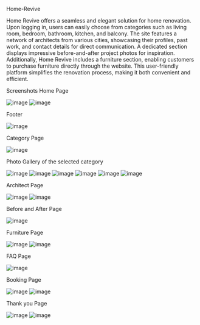 Home-Revive

Home Revive offers a seamless and elegant solution for home
 renovation. Upon logging in, users can easily choose from
 categories such as living room, bedroom, bathroom, kitchen, and
 balcony. The site features a network of architects from various
 cities, showcasing their profiles, past work, and contact details for
 direct communication. A dedicated section displays impressive
 before-and-after project photos for inspiration. Additionally, Home
 Revive includes a furniture section, enabling customers to purchase
 furniture directly through the website. This user-friendly platform
 simplifies the renovation process, making it both convenient and
 efficient. 

 Screenshots
 Home Page



 ![image](https://github.com/nakshashetty/Home-revive/assets/171343077/166a17f9-cd32-4583-8af9-7524a5eae421)
 ![image](https://github.com/nakshashetty/Home-revive/assets/171343077/5f632514-7663-45b5-a14d-d74cc88f375e)

 Footer

 
 ![image](https://github.com/nakshashetty/Home-revive/assets/171343077/a15f5ef6-3ae0-4d96-8f23-3d5781a07ac4)

 Category Page

 
 ![image](https://github.com/nakshashetty/Home-revive/assets/171343077/d57dd1bf-f404-4172-b388-41f2983a0e72)
 
 Photo Gallery of the selected category

 
 ![image](https://github.com/nakshashetty/Home-revive/assets/171343077/2693b868-8e2f-40ff-90bc-72198a1a7524)
 ![image](https://github.com/nakshashetty/Home-revive/assets/171343077/e3504906-5bc6-4d4c-9003-7e1fa25c2bed)
 ![image](https://github.com/nakshashetty/Home-revive/assets/171343077/9a35d013-fb90-41d1-92e8-15cd8789eb23)
 ![image](https://github.com/nakshashetty/Home-revive/assets/171343077/5f6984b5-6c78-4b29-8f5e-ba62ec38fa2d)
 ![image](https://github.com/nakshashetty/Home-revive/assets/171343077/2560910c-a92a-42c1-bbb9-08271f94e869)
 ![image](https://github.com/nakshashetty/Home-revive/assets/171343077/ef7fbcb9-4a86-4b5c-b5c7-f686752f731e)

Architect Page


![image](https://github.com/nakshashetty/Home-revive/assets/171343077/f62b8313-7f02-4b37-a965-0a9f15017817)
![image](https://github.com/nakshashetty/Home-revive/assets/171343077/68b1566a-b786-4e23-8cd2-4506a46c9074)

Before and After Page


![image](https://github.com/nakshashetty/Home-revive/assets/171343077/b08412f5-40a7-480a-af9b-3ad7247a38de)

Furniture Page


![image](https://github.com/nakshashetty/Home-revive/assets/171343077/bdf5b5a4-b597-45b9-81fe-2d5b16c62afb)
![image](https://github.com/nakshashetty/Home-revive/assets/171343077/d1801359-2fc0-4b51-ad32-e813a83b7f23)

FAQ Page


![image](https://github.com/nakshashetty/Home-revive/assets/171343077/377d7dd9-6dc9-4443-af04-858beef1433d)

Booking Page


![image](https://github.com/nakshashetty/Home-revive/assets/171343077/77f0901e-b684-46c8-a139-b880d8782e10)
![image](https://github.com/nakshashetty/Home-revive/assets/171343077/ba8689f5-9da6-4b02-a6a9-aabd9d234ec6)

Thank you Page


![image](https://github.com/nakshashetty/Home-revive/assets/171343077/1f60260c-5a6c-4fef-90ac-2a076d89b1e9)
![image](https://github.com/nakshashetty/Home-revive/assets/171343077/11e1454c-aa03-406e-92a4-582dd7dd08ce)















